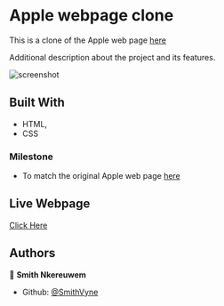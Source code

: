 # Apple webpage clone

This is a clone of the Apple web page [here](https://web.archive.org/web/20140301004610/http://www.apple.com/)

Additional description about the project and its features.

![screenshot]()
## Built With

- HTML,
- CSS

### Milestone

- To match the original Apple web page [here](https://web.archive.org/web/20140301004610/http://www.apple.com/)

## Live Webpage

[Click Here](https://rawcdn.githack.com/SmithVyne/appleClone/ec0ca48f745b1559c4bf1307e0250d762b809a49/index.html)

## Authors

👤 **Smith Nkereuwem**

- Github: [@SmithVyne](https://github.com/smithvyne)
